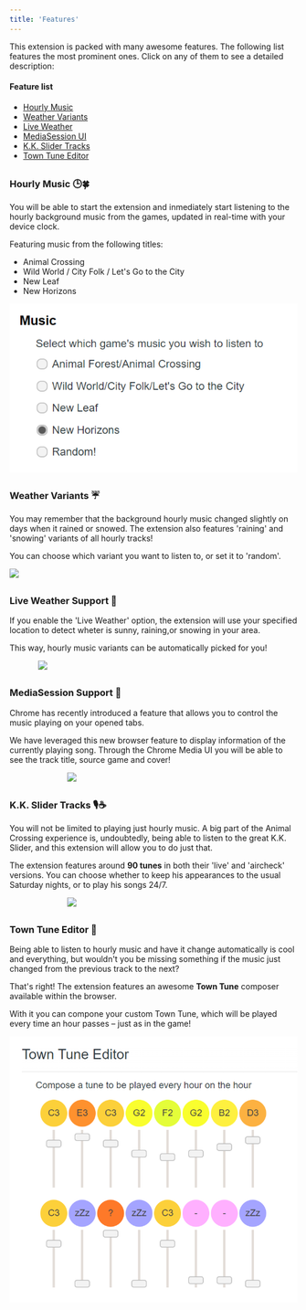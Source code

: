 ```yaml
---
title: 'Features'
---
```

This extension is packed with many awesome features.
The following list features the most prominent ones.
Click on any of them to see a detailed description:

#### Feature list
- [Hourly Music](#hourly-music-)
- [Weather Variants](#weather-variants-)
- [Live Weather](#live-weather-support-)
- [MediaSession UI](#mediasession-support-)
- [K.K. Slider Tracks](#kk-slider-tracks-)
- [Town Tune Editor](#town-tune-editor-)

<style>
h3 {
	margin-top: 30px;
}
</style>

### Hourly Music 🕒🍀
You will be able to start the extension and inmediately start listening to the hourly background music from the games, updated in real-time with your device clock. 

<div class="row">
<div class="col-12 col-sm-6">
Featuring music from the following titles:
<p>
<ul>
<li>
Animal Crossing
</li>
<li>
Wild World / City Folk / Let's Go to the City
</li>
<li>
New Leaf
</li>
<li>
New Horizons
</li>
</ul>
</p>
</div>
<div class="col-12 col-sm-6">
<img class="border border-dark" style="display: block; margin: auto;" width="max-width" src="img/opt-music.png">
</div>
</div>

### Weather Variants ☔
You may remember that the background hourly music changed slightly on days when it rained or snowed. The extension also features 'raining' and 'snowing' variants of all hourly tracks! 

<div class="row">
<div class="col-12 col-sm-6">
<p>
You can choose which variant you want to listen to, or set it to 'random'.
</p>
</div>
<div class="col-12 col-sm-6">
<img class="border border-dark" style="display: block; margin: auto;" width="max-width" src="img/opt-weather.png">
</div>
</div>


### Live Weather Support 📍
If you enable the 'Live Weather' option, the extension will use your specified location to detect wheter is sunny, raining,or snowing in your area.

This way, hourly music variants can be automatically picked for you!

<img class="border border-dark rounded" style="display: block; margin: auto;" width="80%" src="img/feat-weather.png">

### MediaSession Support 💽
Chrome has recently introduced a feature that allows you to control the music playing on your opened tabs.

We have leveraged this new browser feature to display information of the currently playing song. Through the Chrome Media UI you will be able to see the track title, source game and cover!

<img class="border border-dark rounded" style="display: block; margin: auto;" width="60%" src="img/dialog-hourly.png">

### K.K. Slider Tracks 🎙☕
You will not be limited to playing just hourly music. 
A big part of the Animal Crossing experience is, undoubtedly, being able to listen to the great K.K. Slider, and this extension will allow you to do just that.

The extension features around **90 tunes** in both their 'live' and 'aircheck' versions. You can choose whether to keep his appearances to the usual Saturday nights, or to play his songs 24/7.

<img class="border border-dark rounded" style="display: block; margin: auto;" width="60%" src="img/feat-kk.png">

### Town Tune Editor 🔔
Being able to listen to hourly music and have it change automatically is cool and everything, but wouldn't you be missing something if the music just changed from the previous track to the next?

<div class="row">
<div class="col-12 col-sm-7">
<p>
That's right! The extension features an awesome <b>Town Tune</b> composer available within the browser. 
</p>
<p>
With it you can compone your custom Town Tune, which will be played every time an hour passes – just as in the game!
</p>
</div>
<div class="col-12 col-sm-5">
<img class="border border-dark rounded" width="max-width" src="img/feat-tt.png">
</div>
</div>


